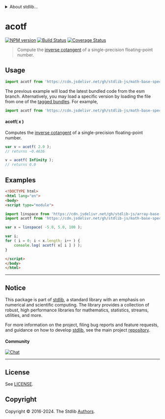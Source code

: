 <!--

@license Apache-2.0

Copyright (c) 2024 The Stdlib Authors.

Licensed under the Apache License, Version 2.0 (the "License");
you may not use this file except in compliance with the License.
You may obtain a copy of the License at

   http://www.apache.org/licenses/LICENSE-2.0

Unless required by applicable law or agreed to in writing, software
distributed under the License is distributed on an "AS IS" BASIS,
WITHOUT WARRANTIES OR CONDITIONS OF ANY KIND, either express or implied.
See the License for the specific language governing permissions and
limitations under the License.

-->


<details>
  <summary>
    About stdlib...
  </summary>
  <p>We believe in a future in which the web is a preferred environment for numerical computation. To help realize this future, we've built stdlib. stdlib is a standard library, with an emphasis on numerical and scientific computation, written in JavaScript (and C) for execution in browsers and in Node.js.</p>
  <p>The library is fully decomposable, being architected in such a way that you can swap out and mix and match APIs and functionality to cater to your exact preferences and use cases.</p>
  <p>When you use stdlib, you can be absolutely certain that you are using the most thorough, rigorous, well-written, studied, documented, tested, measured, and high-quality code out there.</p>
  <p>To join us in bringing numerical computing to the web, get started by checking us out on <a href="https://github.com/stdlib-js/stdlib">GitHub</a>, and please consider <a href="https://opencollective.com/stdlib">financially supporting stdlib</a>. We greatly appreciate your continued support!</p>
</details>

# acotf

[![NPM version][npm-image]][npm-url] [![Build Status][test-image]][test-url] [![Coverage Status][coverage-image]][coverage-url] <!-- [![dependencies][dependencies-image]][dependencies-url] -->

> Compute the [inverse cotangent][arccotangent] of a single-precision floating-point number.



<section class="usage">

## Usage

```javascript
import acotf from 'https://cdn.jsdelivr.net/gh/stdlib-js/math-base-special-acotf@esm/index.mjs';
```
The previous example will load the latest bundled code from the esm branch. Alternatively, you may load a specific version by loading the file from one of the [tagged bundles](https://github.com/stdlib-js/math-base-special-acotf/tags). For example,

```javascript
import acotf from 'https://cdn.jsdelivr.net/gh/stdlib-js/math-base-special-acotf@v0.1.0-esm/index.mjs';
```

#### acotf( x )

Computes the [inverse cotangent][arccotangent] of a single-precision floating-point number.

```javascript
var v = acotf( 2.0 );
// returns ~0.4636

v = acotf( Infinity );
// returns 0.0
```

</section>

<!-- /.usage -->

<section class="examples">

## Examples

<!-- eslint no-undef: "error" -->

```html
<!DOCTYPE html>
<html lang="en">
<body>
<script type="module">

import linspace from 'https://cdn.jsdelivr.net/gh/stdlib-js/array-base-linspace@esm/index.mjs';
import acotf from 'https://cdn.jsdelivr.net/gh/stdlib-js/math-base-special-acotf@esm/index.mjs';

var x = linspace( -5.0, 5.0, 100 );

var i;
for ( i = 0; i < x.length; i++ ) {
    console.log( acotf( x[ i ] ) );
}

</script>
</body>
</html>
```

</section>

<!-- /.examples -->

<!-- C interface documentation. -->



<!-- Section for related `stdlib` packages. Do not manually edit this section, as it is automatically populated. -->

<section class="related">

</section>

<!-- /.related -->

<!-- Section for all links. Make sure to keep an empty line after the `section` element and another before the `/section` close. -->


<section class="main-repo" >

* * *

## Notice

This package is part of [stdlib][stdlib], a standard library with an emphasis on numerical and scientific computing. The library provides a collection of robust, high performance libraries for mathematics, statistics, streams, utilities, and more.

For more information on the project, filing bug reports and feature requests, and guidance on how to develop [stdlib][stdlib], see the main project [repository][stdlib].

#### Community

[![Chat][chat-image]][chat-url]

---

## License

See [LICENSE][stdlib-license].


## Copyright

Copyright &copy; 2016-2024. The Stdlib [Authors][stdlib-authors].

</section>

<!-- /.stdlib -->

<!-- Section for all links. Make sure to keep an empty line after the `section` element and another before the `/section` close. -->

<section class="links">

[npm-image]: http://img.shields.io/npm/v/@stdlib/math-base-special-acotf.svg
[npm-url]: https://npmjs.org/package/@stdlib/math-base-special-acotf

[test-image]: https://github.com/stdlib-js/math-base-special-acotf/actions/workflows/test.yml/badge.svg?branch=v0.1.0
[test-url]: https://github.com/stdlib-js/math-base-special-acotf/actions/workflows/test.yml?query=branch:v0.1.0

[coverage-image]: https://img.shields.io/codecov/c/github/stdlib-js/math-base-special-acotf/main.svg
[coverage-url]: https://codecov.io/github/stdlib-js/math-base-special-acotf?branch=main

<!--

[dependencies-image]: https://img.shields.io/david/stdlib-js/math-base-special-acotf.svg
[dependencies-url]: https://david-dm.org/stdlib-js/math-base-special-acotf/main

-->

[chat-image]: https://img.shields.io/gitter/room/stdlib-js/stdlib.svg
[chat-url]: https://app.gitter.im/#/room/#stdlib-js_stdlib:gitter.im

[stdlib]: https://github.com/stdlib-js/stdlib

[stdlib-authors]: https://github.com/stdlib-js/stdlib/graphs/contributors

[umd]: https://github.com/umdjs/umd
[es-module]: https://developer.mozilla.org/en-US/docs/Web/JavaScript/Guide/Modules

[deno-url]: https://github.com/stdlib-js/math-base-special-acotf/tree/deno
[deno-readme]: https://github.com/stdlib-js/math-base-special-acotf/blob/deno/README.md
[umd-url]: https://github.com/stdlib-js/math-base-special-acotf/tree/umd
[umd-readme]: https://github.com/stdlib-js/math-base-special-acotf/blob/umd/README.md
[esm-url]: https://github.com/stdlib-js/math-base-special-acotf/tree/esm
[esm-readme]: https://github.com/stdlib-js/math-base-special-acotf/blob/esm/README.md
[branches-url]: https://github.com/stdlib-js/math-base-special-acotf/blob/main/branches.md

[stdlib-license]: https://raw.githubusercontent.com/stdlib-js/math-base-special-acotf/main/LICENSE

[arccotangent]: https://en.wikipedia.org/wiki/Inverse_trigonometric_functions

</section>

<!-- /.links -->
